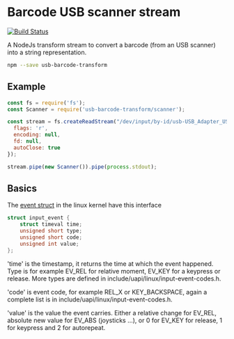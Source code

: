 # Barcode USB scanner stream

[![Build Status](https://travis-ci.org/wdalmut/usb-barcode-scanner.svg?branch=master)](https://travis-ci.org/wdalmut/usb-barcode-scanner)

A NodeJs transform stream to convert a barcode (from an USB scanner) into a string representation.

```sh
npm --save usb-barcode-transform
```

## Example

```js
const fs = require('fs');
const Scanner = require('usb-barcode-transform/scanner');

const stream = fs.createReadStream("/dev/input/by-id/usb-USB_Adapter_USB_Device-event-kbd",{
  flags: 'r',
  encoding: null,
  fd: null,
  autoClose: true
});

stream.pipe(new Scanner()).pipe(process.stdout);
```

## Basics

The [event struct](https://www.kernel.org/doc/Documentation/input/input.txt) in
the linux kernel have this interface

```c
struct input_event {
    struct timeval time;
    unsigned short type;
    unsigned short code;
    unsigned int value;
};
```

'time' is the timestamp, it returns the time at which the event happened.  Type
is for example EV\_REL for relative moment, EV\_KEY for a keypress or release.
More types are defined in include/uapi/linux/input-event-codes.h.

'code' is event code, for example REL\_X or KEY\_BACKSPACE, again a complete list
is in include/uapi/linux/input-event-codes.h.

'value' is the value the event carries. Either a relative change for EV\_REL,
absolute new value for EV\_ABS (joysticks ...), or 0 for EV\_KEY for release, 1
for keypress and 2 for autorepeat.



